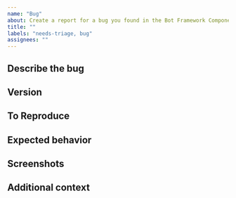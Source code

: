 ```yaml
---
name: "Bug"
about: Create a report for a bug you found in the Bot Framework Components projects (including documentation).
title: ""
labels: "needs-triage, bug"
assignees: ""
---
```


<!-- Please search for your issue before creating a new one. >
<!-- Complete the necessary portions of this template and delete the rest. -->

## Describe the bug

<!-- Give a clear and concise description of what the bug is. -->

## Version

<!-- What version of the component? What version of the SDK? -->
<!-- If applicable, what version of Composer are you using? In Composer, go to Help > About > Copy and paste the contents below.-->

## To Reproduce

<!-- Steps to reproduce the behavior. -->

## Expected behavior

<!-- Give a clear and concise description of what you expected to happen. -->

## Screenshots

<!-- If applicable, add screenshots/gif/video to help explain your problem. -->

## Additional context

<!-- Add any other context about the problem here. -->
